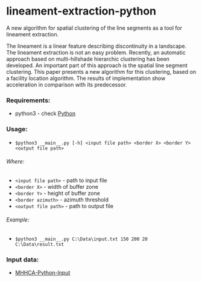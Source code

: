 # lineament-extraction-python
A new algorithm for spatial clustering of the line segments as a tool for lineament extraction.

The lineament is a linear feature describing discontinuity in a landscape. The lineament extraction is not an easy problem. Recently, an automatic approach based on multi-hillshade hierarchic clustering has been developed. An important part of this approach is the spatial line segment clustering. This paper presents a new algorithm for this clustering, based on a facility location algorithm. The results of implementation show acceleration in comparison with its predecessor.

### Requirements: 
* python3 - check [Python](https://www.python.org/downloads/)

### Usage:
* ``$python3 __main__.py [-h] <input file path> <border X> <border Y> <output file path>``
    
###### Where:
* ``<input file path>``  - path to input file
*    ``<border X>``         - width of buffer zone
*    ``<border Y>``         - height of buffer zone
*    ``<border azimuth>``   - azimuth threshold
*    ``<output file path>`` - path to output file
    
###### Example:
*    ``$python3 __main__.py C:\Data\input.txt 150 200 20 C:\Data\result.txt``

### Input data:
* [MHHCA-Python-Input](https://github.com/OKaas/LineamentExtraction-MHHCA-Input)
